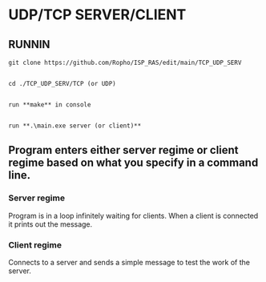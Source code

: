# UDP/TCP SERVER/CLIENT 

## RUNNIN
    git clone https://github.com/Ropho/ISP_RAS/edit/main/TCP_UDP_SERV


    cd ./TCP_UDP_SERV/TCP (or UDP)


    run **make** in console


    run **.\main.exe server (or client)**

## Program enters either **server** regime or **client** regime based on what you specify in a command line.

### Server regime

Program is in a loop infinitely waiting for clients. When a client is connected it prints out the message.

### Client regime

Connects to a server and sends a simple message to test the work of the server.
